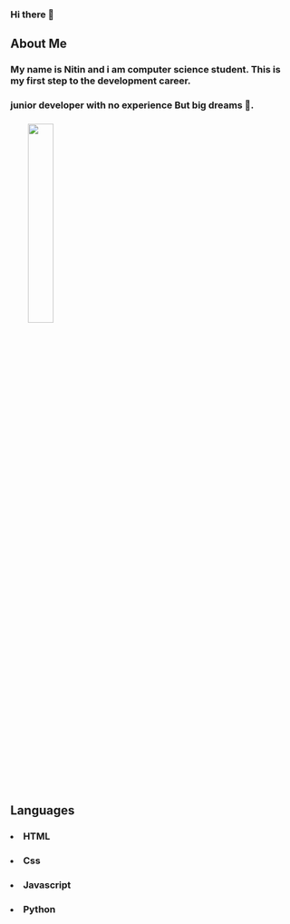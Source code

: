 ### Hi there 👋
###  <h2> About Me </h2>

###  My name is Nitin and i am computer science student. This is my first step to the development career.
###  junior developer with no experience But big dreams 🧐.
     
### &nbsp; &nbsp; &nbsp; &nbsp; <img src ="https://encrypted-tbn0.gstatic.com/images?q=tbn:ANd9GcR4wRijFryCqGL0uMjRCzlTIqdGtIT09kYeMw&usqp=CAU" height="30%" width="30%">

### <h2>Languages</h2>
### <li><i class="fab fa-html5"></i>HTML</li>
### <li>Css</li>
### <li>Javascript</li>
### <li>Python</li>


    

<!--
**Nitin-patil2209/Nitin-patil2209** is a ✨ _special_ ✨ repository because its `README.md` (this file) appears on your GitHub profile.

Here are some ideas to get you started:

- 🔭 I’m currently working on ...
- 🌱 I’m currently learning ...
- 👯 I’m looking to collaborate on ...
- 🤔 I’m looking for help with ...
- 💬 Ask me about ...
- 📫 How to reach me: ...
- 😄 Pronouns: ...
- ⚡ Fun fact: ...
-->
